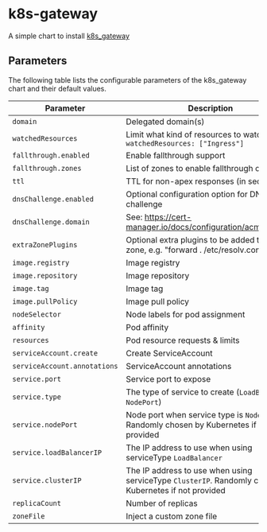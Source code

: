 # k8s-gateway
A simple chart to install [k8s_gateway](https://github.com/ori-edge/k8s_gateway)


## Parameters

The following table lists the configurable parameters of the k8s_gateway chart and their default values.

| Parameter                        | Description                                                                               | Default               |
| -------------------------------- | ----------------------------------------------------------------------------------------- | --------------------- |
| `domain`                         | Delegated domain(s)                                                                          |                       |
| `watchedResources`               | Limit what kind of resources to watch, e.g. `watchedResources: ["Ingress"]`               | `[]`                  |
| `fallthrough.enabled`            | Enable fallthrough support                                                                | `false`               |
| `fallthrough.zones`              | List of zones to enable fallthrough on                                                    | `[]`                  |
| `ttl`                            | TTL for non-apex responses (in seconds)                                                   | `300`                 |
| `dnsChallenge.enabled`           | Optional configuration option for DNS01 challenge                                         | `false`               |
| `dnsChallenge.domain`            | See: https://cert-manager.io/docs/configuration/acme/dns01/                               | `dns01.clouddns.com`  |
| `extraZonePlugins`               | Optional extra plugins to be added to the zone, e.g. "forward . /etc/resolv.conf"         | `""`                  | 
| `image.registry`                 | Image registry                                                                            | `quay.io`             |
| `image.repository`               | Image repository                                                                          | `oriedge/k8s_gateway` |
| `image.tag`                      | Image tag                                                                                 | `latest`              |
| `image.pullPolicy`               | Image pull policy                                                                         | `Always`              |
| `nodeSelector`                   | Node labels for pod assignment                                                            | `{}`                  |
| `affinity`                       | Pod affinity                                                                              | `{}`                  |
| `resources`                      | Pod resource requests & limits                                                            | `{}`                  |
| `serviceAccount.create`          | Create ServiceAccount                                                                     | `true`                |
| `serviceAccount.annotations`     | ServiceAccount annotations                                                                |                       |
| `service.port`                   | Service port to expose                                                                    | `53`                  |
| `service.type`                   | The type of service to create (`LoadBalancer`, `NodePort`)                                | `LoadBalancer`        |
| `service.nodePort`               | Node port when service type is `NodePort`. Randomly chosen by Kubernetes if not provided  |                       |
| `service.loadBalancerIP`         | The IP address to use when using serviceType `LoadBalancer`                               |                       |
| `service.clusterIP`              | The IP address to use when using serviceType `ClusterIP`. Randomly chosen by Kubernetes if not provided  |        |
| `replicaCount`                   | Number of replicas                                                                        | `1`                   |
| `zoneFile`                       | Inject a custom zone file                                                                 | `{}`                  |
